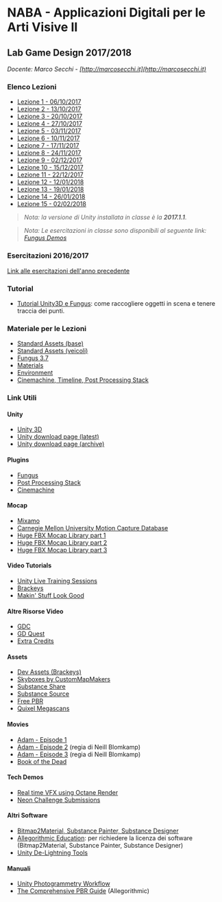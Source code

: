# NABA - Applicazioni Digitali per le Arti Visive II
## Lab Game Design 2017/2018

*Docente: Marco Secchi - [http://marcosecchi.it](http://marcosecchi.it)*

### Elenco Lezioni

* [Lezione 1 - 06/10/2017](https://github.com/marcosecchi/naba-2017-labgamedesign/blob/master/lezione1_20171006.md)
* [Lezione 2 - 13/10/2017](https://github.com/marcosecchi/naba-2017-labgamedesign/blob/master/lezione2_20171013.md)
* [Lezione 3 - 20/10/2017](https://github.com/marcosecchi/naba-2017-labgamedesign/blob/master/lezione3_20171020.md)
* [Lezione 4 - 27/10/2017](https://github.com/marcosecchi/naba-2017-labgamedesign/blob/master/lezione4_20171027.md)
* [Lezione 5 - 03/11/2017](https://github.com/marcosecchi/naba-2017-labgamedesign/blob/master/lezione5_20171103.md)
* [Lezione 6 - 10/11/2017](https://github.com/marcosecchi/naba-2017-labgamedesign/blob/master/lezione6_20171110.md)
* [Lezione 7 - 17/11/2017](https://github.com/marcosecchi/naba-2017-labgamedesign/blob/master/lezione7_20171117.md)
* [Lezione 8 - 24/11/2017](https://github.com/marcosecchi/naba-2017-labgamedesign/blob/master/lezione8_20171124.md)
* [Lezione 9 - 02/12/2017](https://github.com/marcosecchi/naba-2017-labgamedesign/blob/master/lezione9_20171202.md)
* [Lezione 10 - 15/12/2017](https://github.com/marcosecchi/naba-2017-labgamedesign/blob/master/lezione10_20171215.md)
* [Lezione 11 - 22/12/2017](https://github.com/marcosecchi/naba-2017-labgamedesign/blob/master/lezione11_20171222.md)
* [Lezione 12 - 12/01/2018](https://github.com/marcosecchi/naba-2017-labgamedesign/blob/master/lezione12_20180112.md)
* [Lezione 13 - 19/01/2018](https://github.com/marcosecchi/naba-2017-labgamedesign/blob/master/lezione13_20180119.md)
* [Lezione 14 - 26/01/2018](https://github.com/marcosecchi/naba-2017-labgamedesign/blob/master/lezione14_20180126.md)
* [Lezione 15 - 02/02/2018](https://github.com/marcosecchi/naba-2017-labgamedesign/blob/master/lezione15_20180202.md)

> *Nota: la versione di Unity installata in classe è la **2017.1.1**.*

> *Nota: Le esercitazioni in classe sono disponibili al seguente link: [Fungus Demos](https://github.com/marcosecchi/naba-2017-labgamedesign-fungus-demos/releases)*

### Esercitazioni 2016/2017

[Link alle esercitazioni dell'anno precedente](https://github.com/marcosecchi/naba-2016-labgamedesign-fungus-demos)

### Tutorial

* [Tutorial Unity3D e Fungus](https://tech.io/playgrounds/10655/tutorial-unity3d-e-fungus-pickups): come raccogliere oggetti in scena e tenere traccia dei punti.

### Materiale per le Lezioni

* [Standard Assets (base)](http://marcosecchi.it/naba2017/StandardAssets_01.zip)
* [Standard Assets (veicoli)](http://marcosecchi.it/naba2017/StandardAssets_04_Vehicles.zip)
* [Fungus 3.7](http://marcosecchi.it/naba2017/Fungus_3_7.zip)
* [Materials](http://marcosecchi.it/naba2017/materials.zip)
* [Environment](http://marcosecchi.it/naba2017/Environment.zip)
* [Cinemachine, Timeline, Post Processing Stack](https://www.dropbox.com/s/uqh6iurd646mvwt/TimelineAndCinemachineTutorial-WG.zip?dl=0)

### Link Utili

#### Unity

* [Unity 3D](https://unity3d.com/?aid=1011lHJn)
* [Unity download page (latest)](https://store.unity.com/download?ref=personal&aid=1011lHJn)
* [Unity download page (archive)](https://unity3d.com/get-unity/download/archive?aid=1011lHJn)

#### Plugins

* [Fungus](http://fungusgames.com/)
* [Post Processing Stack](https://assetstore.unity.com/packages/essentials/post-processing-stack-83912)
* [Cinemachine](https://assetstore.unity.com/packages/essentials/cinemachine-79898)

#### Mocap

* [Mixamo](https://www.mixamo.com/)
* [Carnegie Mellon University Motion Capture Database](https://github.com/keijiro/CMUMocap)
* [Huge FBX Mocap Library part 1](https://www.assetstore.unity3d.com/#!/content/19991?aid=1011lHJn)
* [Huge FBX Mocap Library part 2](https://www.assetstore.unity3d.com/#!/content/20282?aid=1011lHJn)
* [Huge FBX Mocap Library part 3](https://www.assetstore.unity3d.com/#!/content/20285?aid=1011lHJn)

#### Video Tutorials

* [Unity Live Training Sessions](https://unity3d.com/learn/live-training)
* [Brackeys](https://www.youtube.com/brackeys/)
* [Makin' Stuff Look Good](https://www.youtube.com/channel/UCEklP9iLcpExB8vp_fWQseg)

#### Altre Risorse Video

* [GDC](https://www.youtube.com/channel/UC0JB7TSe49lg56u6qH8y_MQ)
* [GD Quest](https://www.youtube.com/channel/UCxboW7x0jZqFdvMdCFKTMsQ)
* [Extra Credits](https://www.youtube.com/channel/UCCODtTcd5M1JavPCOr_Uydg)

#### Assets

* [Dev Assets (Brackeys)](http://devassets.com/)
* [Skyboxes by CustomMapMakers](http://www.custommapmakers.org/skyboxes.php)
* [Substance Share](https://share.allegorithmic.com/)
* [Substance Source](https://source.allegorithmic.com)
* [Free PBR](https://freepbr.com/)
* [Quixel Megascans](https://megascans.se/)

#### Movies

* [Adam - Episode 1](https://www.youtube.com/watch?v=GXI0l3yqBrA)
* [Adam - Episode 2](https://www.youtube.com/watch?v=R8NeB10INDo) (regia di Neill Blomkamp)
* [Adam - Episode 3](https://www.youtube.com/watch?v=tSDsi2ItktY) (regia di Neill Blomkamp)
* [Book of the Dead](https://www.youtube.com/watch?v=DDsRfbfnC_A)

#### Tech Demos
* [Real time VFX using Octane Render](https://www.youtube.com/watch?v=pmJrRzzJVF4)
* [Neon Challenge Submissions](https://connect.unity.com/challenges/neon)

#### Altri Software

* [Bitmap2Material, Substance Painter, Substance Designer](https://www.allegorithmic.com/)
* [Allegorithmic Education](https://www.allegorithmic.com/buy/education): per richiedere la licenza dei software (Bitmap2Material, Substance Painter, Substance Designer)
* [Unity De-Lightning Tools](https://github.com/Unity-Technologies/DeLightingTool)

#### Manuali

* [Unity Photogrammetry Workflow](https://unity3d.com/files/solutions/photogrammetry/Unity-Photogrammetry-Workflow_2017-07_v2.pdf)
* [The Comprehensive PBR Guide](https://www.allegorithmic.com/pbr-guide) (Allegorithmic)
